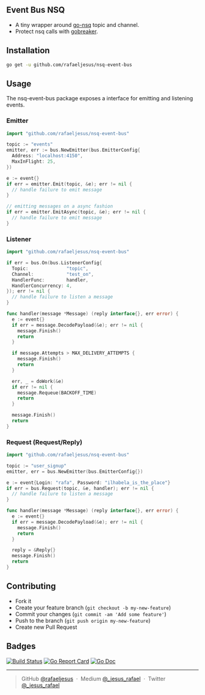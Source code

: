 ## Event Bus NSQ

* A tiny wrapper around [go-nsq](https://github.com/nsqio/go-nsq) topic and channel.
* Protect nsq calls with [gobreaker](https://github.com/sony/gobreaker).

## Installation
```bash
go get -u github.com/rafaeljesus/nsq-event-bus
```

## Usage
The nsq-event-bus package exposes a interface for emitting and listening events.

### Emitter
```go
import "github.com/rafaeljesus/nsq-event-bus"

topic := "events"
emitter, err := bus.NewEmitter(bus.EmitterConfig{
  Address: "localhost:4150",
  MaxInFlight: 25,
})

e := event{}
if err = emitter.Emit(topic, &e); err != nil {
  // handle failure to emit message
}

// emitting messages on a async fashion
if err = emitter.EmitAsync(topic, &e); err != nil {
  // handle failure to emit message
}

```

### Listener
```go
import "github.com/rafaeljesus/nsq-event-bus"

if err = bus.On(bus.ListenerConfig{
  Topic:              "topic",
  Channel:            "test_on",
  HandlerFunc:        handler,
  HandlerConcurrency: 4,
}); err != nil {
  // handle failure to listen a message
}

func handler(message *Message) (reply interface{}, err error) {
  e := event{}
  if err = message.DecodePayload(&e); err != nil {
    message.Finish()
    return
  }

  if message.Attempts > MAX_DELIVERY_ATTEMPTS {
    message.Finish()
    return
  }

  err, _ = doWork(&e)
  if err != nil {
    message.Requeue(BACKOFF_TIME)
    return
  }

  message.Finish()
  return
}
```

### Request (Request/Reply)
```go
import "github.com/rafaeljesus/nsq-event-bus"

topic := "user_signup"
emitter, err = bus.NewEmitter(bus.EmitterConfig{})

e := event{Login: "rafa", Password: "ilhabela_is_the_place"}
if err = bus.Request(topic, &e, handler); err != nil {
  // handle failure to listen a message
}

func handler(message *Message) (reply interface{}, err error) {
  e := event{}
  if err = message.DecodePayload(&e); err != nil {
    message.Finish()
    return
  }

  reply = &Reply{}
  message.Finish()
  return
}
```

## Contributing
- Fork it
- Create your feature branch (`git checkout -b my-new-feature`)
- Commit your changes (`git commit -am 'Add some feature'`)
- Push to the branch (`git push origin my-new-feature`)
- Create new Pull Request

## Badges

[![Build Status](https://circleci.com/gh/rafaeljesus/nsq-event-bus.svg?style=svg)](https://circleci.com/gh/rafaeljesus/nsq-event-bus)
[![Go Report Card](https://goreportcard.com/badge/github.com/rafaeljesus/nsq-event-bus)](https://goreportcard.com/report/github.com/rafaeljesus/nsq-event-bus)
[![Go Doc](https://godoc.org/github.com/rafaeljesus/nsq-event-bus?status.svg)](https://godoc.org/github.com/rafaeljesus/nsq-event-bus)

---

> GitHub [@rafaeljesus](https://github.com/rafaeljesus) &nbsp;&middot;&nbsp;
> Medium [@_jesus_rafael](https://medium.com/@_jesus_rafael) &nbsp;&middot;&nbsp;
> Twitter [@_jesus_rafael](https://twitter.com/_jesus_rafael)
